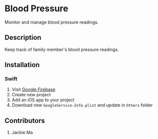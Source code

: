 # Blood Pressure
Monitor and manage blood pressure readings.

## Description
Keep track of family member's blood pressure readings.

## Installation
### Swift
1. Visit [Google Firebase](https://console.firebase.google.com/)
2. Create new project
3. Add an iOS app to your project
3. Download new `GoogleService-Info.plist` and update in `Others` folder

## Contributors
1. Jackie Ma
